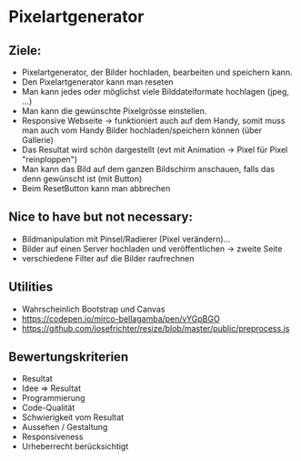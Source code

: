 # Pixelartgenerator

## Ziele:
- Pixelartgenerator, der Bilder hochladen, bearbeiten und speichern kann.
- Den Pixelartgenerator kann man reseten
- Man kann jedes oder möglichst viele Bilddateiformate hochlagen (jpeg, ...)
- Man kann die gewünschte Pixelgrösse einstellen.
- Responsive Webseite -> funktioniert auch auf dem Handy, somit muss man auch vom Handy Bilder hochladen/speichern können (über Gallerie) 
- Das Resultat wird schön dargestellt (evt mit Animation -> Pixel für Pixel "reinploppen")
- Man kann das Bild auf dem ganzen Bildschirm anschauen, falls das denn gewünscht ist (mit Button)
- Beim ResetButton kann man abbrechen

## Nice to have but not necessary:
- Bildmanipulation mit Pinsel/Radierer (Pixel verändern)...
- Bilder auf einen Server hochladen und veröffentlichen -> zweite Seite
- verschiedene Filter auf die Bilder raufrechnen

## Utilities
- Wahrscheinlich Bootstrap und Canvas 
- https://codepen.io/mirco-bellagamba/pen/vYGpBGO
- https://github.com/josefrichter/resize/blob/master/public/preprocess.js

## Bewertungskriterien
- Resultat
- Idee => Resultat
- Programmierung
- Code-Qualität
- Schwierigkeit vom Resultat
- Aussehen / Gestaltung
- Responsiveness
- Urheberrecht berücksichtigt